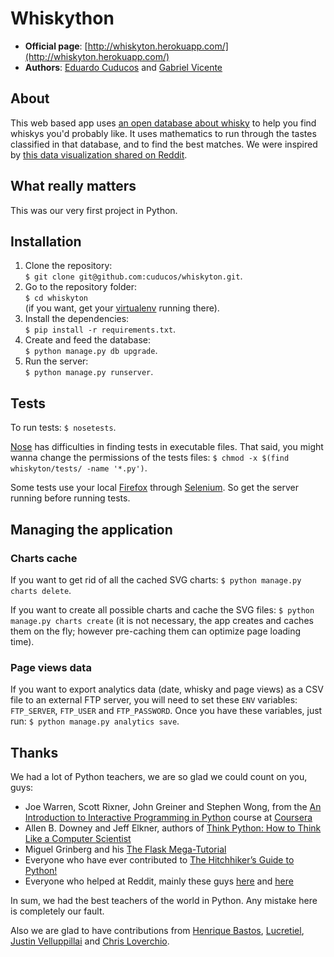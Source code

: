 # Whiskython

* **Official page**: [http://whiskyton.herokuapp.com/](http://whiskyton.herokuapp.com/)
* **Authors**: [Eduardo Cuducos](http://cuducos.me) and [Gabriel Vicente](https://g4brielvs.me)

## About

This web based app uses [an open database about whisky](https://www.mathstat.strath.ac.uk/outreach/nessie/nessie_whisky.html) to help you find whiskys you'd probably like. It uses mathematics to run through the tastes classified in that database, and to find the best matches. We were inspired by [this data visualization shared on Reddit](http://www.reddit.com/r/dataisbeautiful/comments/1u747v/flavor_profiles_for_86_scotch_whiskies/).

## What really matters

This was our very first project in Python.

## Installation

1. Clone the repository:<br>`$ git clone git@github.com:cuducos/whiskyton.git`.
2. Go to the repository folder:<br>`$ cd whiskyton`<br>(if you want, get your [virtualenv](https://pypi.python.org/pypi/virtualenv) running there).
3. Install the dependencies:<br>`$ pip install -r requirements.txt`.
4. Create and feed the database:<br>`$ python manage.py db upgrade`.
5. Run the server:<br>`$ python manage.py runserver`.

## Tests

To run tests: `$ nosetests`.

[Nose](http://nose.readthedocs.org/en/latest/) has difficulties in finding tests in executable files. That said, you might wanna change the permissions of the tests files: `$ chmod -x $(find whiskyton/tests/ -name '*.py')`.

Some tests use your local [Firefox](http://mozilla.org/firefox/) through [Selenium](http://www.seleniumhq.org/). So get the server running before running tests.

## Managing the application

### Charts cache

If you want to get rid of all the cached SVG charts: `$ python manage.py charts delete`.

If you want to create all possible charts and cache the SVG files: `$ python manage.py charts create` (it is not necessary, the app creates and caches them on the fly; however pre-caching them can optimize page loading time).

### Page views data

If you want to export analytics data (date, whisky and page views) as a CSV file to an external FTP server, you will need to set these `ENV` variables: `FTP_SERVER`, `FTP_USER` and `FTP_PASSWORD`. Once you have these variables, just run: `$ python manage.py analytics save`.

Thanks
------

We had a lot of Python teachers, we are so glad we could count on you, guys:

* Joe Warren, Scott Rixner, John Greiner and Stephen Wong, from the [An Introduction to Interactive Programming in Python](https://www.coursera.org/course/interactivepython) course at [Coursera](https://www.coursera.org/)
* Allen B. Downey and Jeff Elkner, authors of [Think Python: How to Think Like a Computer Scientist](http://www.greenteapress.com/thinkpython/thinkpython.html)
* Miguel Grinberg and his [The Flask Mega-Tutorial](http://blog.miguelgrinberg.com/post/the-flask-mega-tutorial-part-i-hello-world)
* Everyone who have ever contributed to [The Hitchhiker’s Guide to Python!](http://docs.python-guide.org/en/latest/)
* Everyone who helped at Reddit, mainly these guys [here](http://www.reddit.com/r/webdev/comments/1uec51/a_dinosaur_wants_to_code/) and [here](http://www.reddit.com/r/Python/comments/1rnfle/setting_up_a_web_development_environment/)

In sum, we had the best teachers of the world in Python. Any mistake here is completely our fault.

Also we are glad to have contributions from [Henrique Bastos](http://github.com/henriquebastos), [Lucretiel](http://github.com/Lucretiel), [Justin Velluppillai](http://github.com/justinvelluppillai) and [Chris Loverchio](http://github.com/cloverchio).
